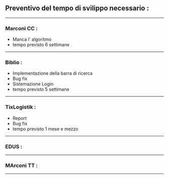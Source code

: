 ## Preventivo del tempo di svilippo necessario :

---

### Marconi CC :
  + Manca l' algoritmo
  + tempo previsto 6 settimane
  
---

### Biblio :
  + Implementazione della barra di ricerca
  + Bug fix
  + Sistemazione Login
  + tempo previsto 5 settimane
  
---

### TixLogistik :
  + Report
  + Bug fix
  + tempo previsto 1 mese e mezzo
 
---

### EDUS :

---

### MArconi TT :
 
 ---
